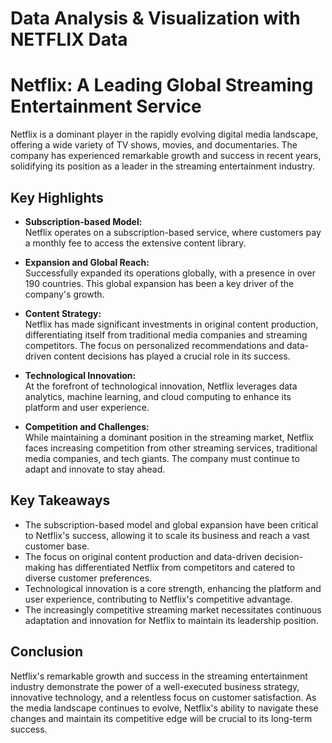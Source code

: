# Data Analysis & Visualization with NETFLIX Data

# Netflix: A Leading Global Streaming Entertainment Service

Netflix is a dominant player in the rapidly evolving digital media landscape, offering a wide variety of TV shows, movies, and documentaries. The company has experienced remarkable growth and success in recent years, solidifying its position as a leader in the streaming entertainment industry.

## Key Highlights

- **Subscription-based Model:**  
  Netflix operates on a subscription-based service, where customers pay a monthly fee to access the extensive content library.

- **Expansion and Global Reach:**  
  Successfully expanded its operations globally, with a presence in over 190 countries. This global expansion has been a key driver of the company's growth.

- **Content Strategy:**  
  Netflix has made significant investments in original content production, differentiating itself from traditional media companies and streaming competitors. The focus on personalized recommendations and data-driven content decisions has played a crucial role in its success.

- **Technological Innovation:**  
  At the forefront of technological innovation, Netflix leverages data analytics, machine learning, and cloud computing to enhance its platform and user experience.

- **Competition and Challenges:**  
  While maintaining a dominant position in the streaming market, Netflix faces increasing competition from other streaming services, traditional media companies, and tech giants. The company must continue to adapt and innovate to stay ahead.

## Key Takeaways

- The subscription-based model and global expansion have been critical to Netflix's success, allowing it to scale its business and reach a vast customer base.
- The focus on original content production and data-driven decision-making has differentiated Netflix from competitors and catered to diverse customer preferences.
- Technological innovation is a core strength, enhancing the platform and user experience, contributing to Netflix's competitive advantage.
- The increasingly competitive streaming market necessitates continuous adaptation and innovation for Netflix to maintain its leadership position.

## Conclusion

Netflix's remarkable growth and success in the streaming entertainment industry demonstrate the power of a well-executed business strategy, innovative technology, and a relentless focus on customer satisfaction. As the media landscape continues to evolve, Netflix's ability to navigate these changes and maintain its competitive edge will be crucial to its long-term success.
